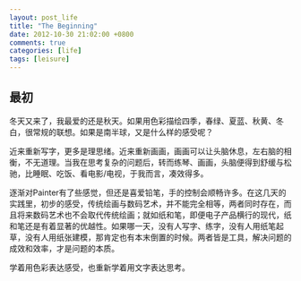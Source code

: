 ```yaml
---
layout: post_life
title: "The Beginning"
date: 2012-10-30 21:02:00 +0800
comments: true
categories: [life]
tags: [leisure]
---
```


## 最初

冬天又来了，我最爱的还是秋天。如果用色彩描绘四季，春绿、夏蓝、秋黄、冬白，很常规的联想。如果是南半球，又是什么样的感受呢？

近来重新写字，更多是理思绪。近来重新画画，画画可以让头脑休息，左右脑的相衡，不无道理。当我在思考复杂的问题后，转而练琴、画画，头脑便得到舒缓与松驰，比睡眠、吃饭、看电影/电视，于我而言，凑效得多。

逐渐对Painter有了些感觉，但还是喜爱铅笔，手的控制会顺畅许多。在这几天的实践里，初步的感受，传统绘画与数码艺术，并不能完全相等，两者同时存在，而且将来数码艺术也不会取代传统绘画；就如纸和笔，即便电子产品横行的现代，纸和笔还是有着显著的优越性。如果哪一天，没有人写字、练字，没有人用纸笔起草，没有人用纸张建模，那肯定也有本末倒置的时候。两者皆是工具，解决问题的成效和效率，才是问题的本质。

学着用色彩表达感受，也重新学着用文字表达思考。
